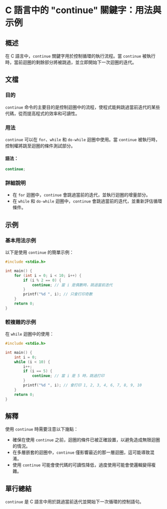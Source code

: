 <!--
Meta Description: # C 語言中的 "continue" 關鍵字：用法與示例 ## 概述 在 C 語言中，`continue` 關鍵字用於控制循環的執行流程。當 `continue` 被執行時，當前迴圈的剩餘部分將被跳過，並立即開始下一次迴圈的迭代。 ## 文檔 ### 目的 `continue` 命令的主要目的是控...
Meta Keywords: continue, while, int, 被執行時, 迴圈中
-->

# C 語言中的 "continue" 關鍵字：用法與示例

## 概述
在 C 語言中，`continue` 關鍵字用於控制循環的執行流程。當 `continue` 被執行時，當前迴圈的剩餘部分將被跳過，並立即開始下一次迴圈的迭代。

## 文檔
### 目的
`continue` 命令的主要目的是控制迴圈中的流程，使程式能夠跳過當前迭代的某些代碼，從而提高程式的效率和可讀性。

### 用法
`continue` 可以在 `for`、`while` 和 `do-while` 迴圈中使用。當 `continue` 被執行時，控制權將跳至迴圈的條件測試部分。

#### 語法：
```c
continue;
```

### 詳細說明
- 在 `for` 迴圈中，`continue` 會跳過當前的迭代，並執行迴圈的增量部分。
- 在 `while` 和 `do-while` 迴圈中，`continue` 會跳過當前的迭代，並重新評估循環條件。

## 示例
### 基本用法示例
以下是使用 `continue` 的簡單示例：

```c
#include <stdio.h>

int main() {
    for (int i = 0; i < 10; i++) {
        if (i % 2 == 0) {
            continue; // 當 i 是偶數時，跳過當前迭代
        }
        printf("%d ", i); // 只會打印奇數
    }
    return 0;
}
```

### 較複雜的示例
在 `while` 迴圈中的使用：

```c
#include <stdio.h>

int main() {
    int i = 0;
    while (i < 10) {
        i++;
        if (i == 5) {
            continue; // 當 i 是 5 時，跳過打印
        }
        printf("%d ", i); // 會打印 1, 2, 3, 4, 6, 7, 8, 9, 10
    }
    return 0;
}
```

## 解釋
使用 `continue` 時需要注意以下幾點：
- 確保在使用 `continue` 之前，迴圈的條件已被正確設置，以避免造成無限迴圈的情況。
- 在多層嵌套的迴圈中，`continue` 僅影響最近的那一層迴圈，這可能導致混淆。
- 使用 `continue` 可能會使代碼的可讀性降低，過度使用可能會使邏輯變得複雜。

## 單行總結
`continue` 是 C 語言中用於跳過當前迭代並開始下一次循環的控制語句。